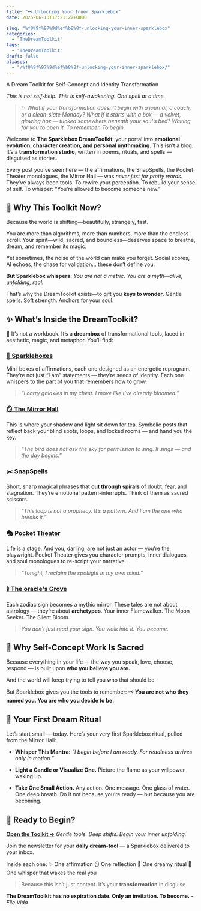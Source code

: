 ```yaml
---
title: "🗝️ Unlocking Your Inner Sparklebox"
date: 2025-06-13T17:21:27+0000

slug: "%f0%9f%97%9d%ef%b8%8f-unlocking-your-inner-sparklebox"
categories:
  - "TheDreamToolkit"
tags:
  - "TheDreamToolkit"
draft: false
aliases:
  - "/%f0%9f%97%9d%ef%b8%8f-unlocking-your-inner-sparklebox/"
---
```

A Dream Toolkit for Self-Concept and Identity Transformation

*This is not self-help. This is self-awakening. One spell at a time.*

> ✨ *What if your transformation doesn’t begin with a journal, a coach, or a clean-slate Monday?
What if it starts with a box — a velvet, glowing box — tucked somewhere beneath your soul’s bed?
Waiting for you to open it. To remember. To begin.*

Welcome to **The Sparklebox DreamToolkit**, your portal into **emotional evolution, character creation, and personal mythmaking.**
This isn’t a blog. It’s a **transformation studio**, written in poems, rituals, and spells — disguised as stories.

Every post you’ve seen here — the affirmations, the SnapSpells, the Pocket Theater monologues, the Mirror Hall — was *never just for pretty words.*
They’ve always been tools.
To rewire your perception.
To rebuild your sense of self.
To whisper: “You’re allowed to become someone new.”

## 🌌 Why This Toolkit Now?

Because the world is shifting—beautifully, strangely, fast.

You are more than algorithms, more than numbers, more than the endless scroll.
Your spirit—wild, sacred, and boundless—deserves space to breathe, dream, and remember its magic.

Yet sometimes, the noise of the world can make you forget.
Social scores, AI echoes, the chase for validation… these don’t define you.

**But Sparklebox whispers:**
*You are not a metric. You are a myth—alive, unfolding, real.*

That’s why the DreamToolkit exists—to gift you **keys to wonder**.
Gentle spells. Soft strength. Anchors for your soul.

## ✨ What’s Inside the DreamToolkit?

🧰 It’s not a workbook.
It’s a **dreambox** of transformational tools, laced in aesthetic, magic, and metaphor. You’ll find:

### [💎 Sparkleboxes](https://sparklebox.blog/tag/sparkleboxes/)

Mini-boxes of affirmations, each one designed as an energetic reprogram.
They’re not just “I am” statements — they’re seeds of identity.
Each one whispers to the part of you that remembers how to grow.

> *“I carry galaxies in my chest. I move like I’ve already bloomed.”*

### [🪞 The Mirror Hall](https://sparklebox.blog/tag/the-mirror-hall-collection-%f0%9f%8c%b9/)

This is where your shadow and light sit down for tea.
Symbolic posts that reflect back your blind spots, loops, and locked rooms — and hand you the key.

> *“The bird does not ask the sky for permission to sing.
It sings — and the day begins.”*

### [✂️ SnapSpells](https://sparklebox.blog/tag/snapspells/)

Short, sharp magical phrases that **cut through spirals** of doubt, fear, and stagnation.
They’re emotional pattern-interrupts. Think of them as sacred scissors.

> *“This loop is not a prophecy. It’s a pattern.
And I am the one who breaks it.”*

### [🎭 Pocket Theater](https://sparklebox.blog/tag/pocket-theater/)

Life is a stage. And you, darling, are not just an actor — you’re the playwright.
Pocket Theater gives you character prompts, inner dialogues, and soul monologues to re-script your narrative.

> *“Tonight, I reclaim the spotlight in my own mind.”*

### [🕯️ The oracle's Grove](https://sparklebox.blog/category/dreamweavers-tales/%f0%9f%94%ae-the-oracles-grove/)

Each zodiac sign becomes a mythic mirror.
These tales are not about astrology — they’re about **archetypes**.
Your inner Flamewalker. The Moon Seeker. The Silent Bloom.

> *You don’t just read your sign. You walk into it. You become.*

## 🌱 Why Self-Concept Work Is Sacred

Because everything in your life — the way you speak, love, choose, respond — is built upon **who you believe you are.**

And the world will keep trying to tell you who that should be.

But Sparklebox gives you the tools to remember:
🗝️ **You are not who they named you.
You are who you decide to be.**

## 🎁 Your First Dream Ritual

Let’s start small — today.
Here’s your very first Sparklebox ritual, pulled from the Mirror Hall:

- **Whisper This Mantra:**
*“I begin before I am ready. For readiness arrives only in motion.”*

- **Light a Candle or Visualize One.**
Picture the flame as your willpower waking up.

- **Take One Small Action.**
Any action. One message. One glass of water. One deep breath.
Do it not because you’re ready — but because you are becoming.

## 💌 Ready to Begin?

**[Open the Toolkit →](https://sparklebox.blog/%e2%9c%a8-the-dreamtoolkit-%e2%9c%a8/)**
*Gentle tools. Deep shifts. Begin your inner unfolding.*

Join the newsletter for your **daily dream-tool** — a Sparklebox delivered to your inbox.

Inside each one:
✨ One affirmation
🪞 One reflection
🔮 One dreamy ritual
💭 One whisper that wakes the real you

> Because this isn’t just content.
It’s your **transformation** in disguise.

**The DreamToolkit has no expiration date.
Only an invitation.
To become.** - *Elle Vida*